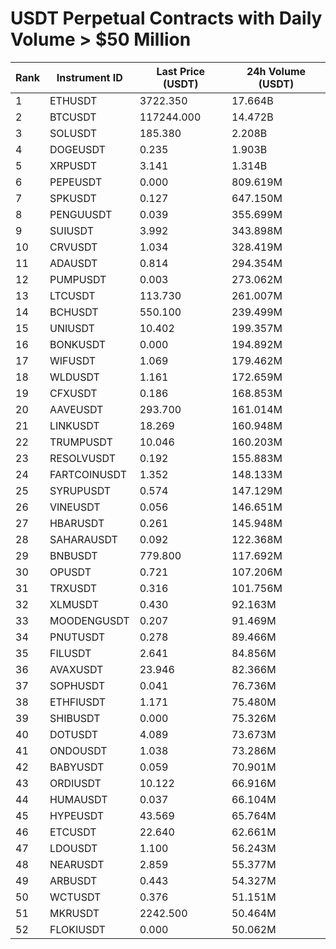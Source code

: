 # USDT Perpetual Contracts with Daily Volume > $50 Million

| Rank | Instrument ID | Last Price (USDT) | 24h Volume (USDT) |
|------|---------------|-------------------|-------------------|
| 1 | ETHUSDT | 3722.350 | 17.664B |
| 2 | BTCUSDT | 117244.000 | 14.472B |
| 3 | SOLUSDT | 185.380 | 2.208B |
| 4 | DOGEUSDT | 0.235 | 1.903B |
| 5 | XRPUSDT | 3.141 | 1.314B |
| 6 | PEPEUSDT | 0.000 | 809.619M |
| 7 | SPKUSDT | 0.127 | 647.150M |
| 8 | PENGUUSDT | 0.039 | 355.699M |
| 9 | SUIUSDT | 3.992 | 343.898M |
| 10 | CRVUSDT | 1.034 | 328.419M |
| 11 | ADAUSDT | 0.814 | 294.354M |
| 12 | PUMPUSDT | 0.003 | 273.062M |
| 13 | LTCUSDT | 113.730 | 261.007M |
| 14 | BCHUSDT | 550.100 | 239.499M |
| 15 | UNIUSDT | 10.402 | 199.357M |
| 16 | BONKUSDT | 0.000 | 194.892M |
| 17 | WIFUSDT | 1.069 | 179.462M |
| 18 | WLDUSDT | 1.161 | 172.659M |
| 19 | CFXUSDT | 0.186 | 168.853M |
| 20 | AAVEUSDT | 293.700 | 161.014M |
| 21 | LINKUSDT | 18.269 | 160.948M |
| 22 | TRUMPUSDT | 10.046 | 160.203M |
| 23 | RESOLVUSDT | 0.192 | 155.883M |
| 24 | FARTCOINUSDT | 1.352 | 148.133M |
| 25 | SYRUPUSDT | 0.574 | 147.129M |
| 26 | VINEUSDT | 0.056 | 146.651M |
| 27 | HBARUSDT | 0.261 | 145.948M |
| 28 | SAHARAUSDT | 0.092 | 122.368M |
| 29 | BNBUSDT | 779.800 | 117.692M |
| 30 | OPUSDT | 0.721 | 107.206M |
| 31 | TRXUSDT | 0.316 | 101.756M |
| 32 | XLMUSDT | 0.430 | 92.163M |
| 33 | MOODENGUSDT | 0.207 | 91.469M |
| 34 | PNUTUSDT | 0.278 | 89.466M |
| 35 | FILUSDT | 2.641 | 84.856M |
| 36 | AVAXUSDT | 23.946 | 82.366M |
| 37 | SOPHUSDT | 0.041 | 76.736M |
| 38 | ETHFIUSDT | 1.171 | 75.480M |
| 39 | SHIBUSDT | 0.000 | 75.326M |
| 40 | DOTUSDT | 4.089 | 73.673M |
| 41 | ONDOUSDT | 1.038 | 73.286M |
| 42 | BABYUSDT | 0.059 | 70.901M |
| 43 | ORDIUSDT | 10.122 | 66.916M |
| 44 | HUMAUSDT | 0.037 | 66.104M |
| 45 | HYPEUSDT | 43.569 | 65.764M |
| 46 | ETCUSDT | 22.640 | 62.661M |
| 47 | LDOUSDT | 1.100 | 56.243M |
| 48 | NEARUSDT | 2.859 | 55.377M |
| 49 | ARBUSDT | 0.443 | 54.327M |
| 50 | WCTUSDT | 0.376 | 51.151M |
| 51 | MKRUSDT | 2242.500 | 50.464M |
| 52 | FLOKIUSDT | 0.000 | 50.062M |
